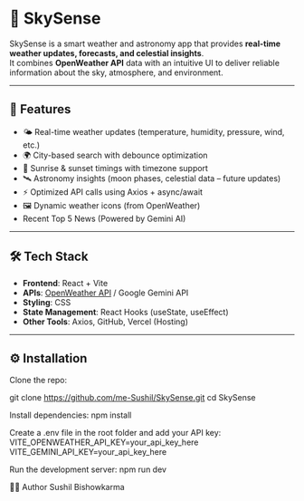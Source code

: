 # 🌌 SkySense

SkySense is a smart weather and astronomy app that provides **real-time weather updates, forecasts, and celestial insights**.  
It combines **OpenWeather API** data with an intuitive UI to deliver reliable information about the sky, atmosphere, and environment.

---

## 🚀 Features
- 🌤️ Real-time weather updates (temperature, humidity, pressure, wind, etc.)  
- 🌍 City-based search with debounce optimization  
- 🌙 Sunrise & sunset timings with timezone support  
- 🛰️ Astronomy insights (moon phases, celestial data – future updates)  
- ⚡ Optimized API calls using Axios + async/await  
- 🖼️ Dynamic weather icons (from OpenWeather)
- Recent Top 5 News (Powered by Gemini AI)

---

## 🛠️ Tech Stack
- **Frontend**: React + Vite  
- **APIs**: [OpenWeather API](https://openweathermap.org/)   / Google Gemini API
- **Styling**: CSS  
- **State Management**: React Hooks  (useState, useEffect)
- **Other Tools**: Axios, GitHub, Vercel (Hosting)  

---

## ⚙️ Installation

Clone the repo:

git clone https://github.com/me-Sushil/SkySense.git
cd SkySense

Install dependencies:
npm install


Create a .env file in the root folder and add your API key:
VITE_OPENWEATHER_API_KEY=your_api_key_here
VITE_GEMINI_API_KEY=your_api_key_here


Run the development server:
npm run dev



👨‍💻 Author
Sushil Bishowkarma
